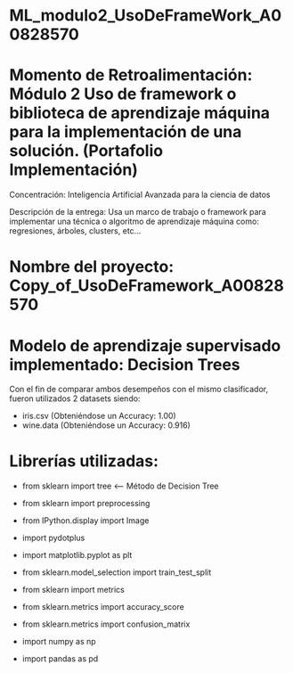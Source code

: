 # ML_modulo2_UsoDeFrameWork_A00828570

# Momento de Retroalimentación: Módulo 2 Uso de framework o biblioteca de aprendizaje máquina para la implementación de una solución. (Portafolio Implementación)

Concentración: Inteligencia Artificial Avanzada para la ciencia de datos

Descripción de la entrega: Usa un marco de trabajo o framework para implementar una técnica o algoritmo de aprendizaje máquina como: regresiones, árboles, clusters, etc...

# Nombre del proyecto: Copy_of_UsoDeFramework_A00828570

# Modelo de aprendizaje supervisado implementado: Decision Trees

Con el fin de comparar ambos desempeños con el mismo clasificador, fueron utilizados 2 datasets siendo: 
* iris.csv (Obteniéndose un Accuracy: 1.00)
*  wine.data (Obteniéndose un Accuracy: 0.916)

# Librerías utilizadas:
- from sklearn import tree <-- Método de Decision Tree
- from sklearn import preprocessing
- from IPython.display import Image
- import pydotplus
- import matplotlib.pyplot as plt

- from sklearn.model_selection import train_test_split 
- from sklearn import metrics
- from sklearn.metrics import accuracy_score
- from sklearn.metrics import confusion_matrix

- import numpy as np
- import pandas as pd



